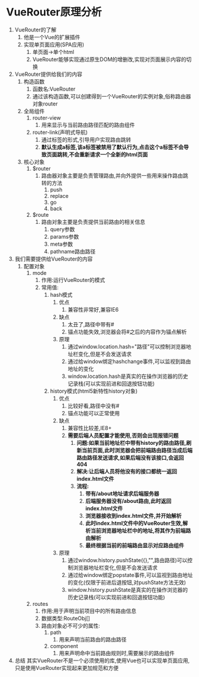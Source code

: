 # VueRouter原理分析

1. VueRouter的了解
   1. 他是一个Vue的扩展插件
   2. 实现单页面应用(SPA应用)
      1. 单页面->单个html
      2. VueRouter能够实现通过原生DOM的增删改,实现对页面展示内容的切换
2. VueRouter提供给我们的内容
   1. 构造函数
      1. 函数名:VueRouter
      2. 通过该构造函数,可以创建得到一个VueRouter的实例对象,俗称路由器对象router
   2. 全局组件
      1. router-view
         1. 用来显示与当前路由路径匹配的路由组件
      2. router-link(声明式导航)
         1. 通过标签的形式,引导用户实现路由跳转
         2. **默认生成a标签,该a标签被禁用了默认行为,点击这个a标签不会导致页面跳转,不会重新请求一个全新的html页面**
   3. 核心对象
      1. $router
         1. 路由器对象主要是负责管理路由,并向外提供一些用来操作路由跳转的方法
            1. push
            2. replace
            3. go
            4. back
      2. $route
         1. 路由对象主要是负责提供当前路由的相关信息
            1. query参数
            2. params参数
            3. meta参数
            4. pathname路由路径
3. 我们需要提供给VueRouter的内容
   1. 配置对象
      1. mode
         1. 作用:运行VueRouter的模式
         2. 常用值:
            1. hash模式
               1. 优点
                  1. 兼容性非常好,兼容IE6
               2. 缺点
                  1. 太丑了,路径中带有#
                  2. 锚点功能失效,浏览器会将#之后的内容作为锚点解析
               3. 原理
                  1. 通过window.location.hash="路径"可以控制浏览器地址栏变化,但是不会发送请求
                  2. 通过给window绑定hashchange事件,可以监视到路由地址的变化
                  3. window.location.hash是真实的在操作浏览器的历史记录栈(可以实现前进和回退按钮功能)
            2. history模式(html5新特性history对象)
               1. 优点
                  1. 比较好看,路径中没有#
                  2. 锚点功能可以正常使用
               2. 缺点
                  1. 兼容性比较差,IE8+
                  2. **需要后端人员配置才能使用,否则会出现报错问题**
                     1. **问题:如果当前地址栏中带有history的路由路径,刷新当前页面,此时浏览器会把前端路由路径当成后端路由路径发送请求,如果后端没有该接口,会返回404**
                     2. **解决:让后端人员将他没有的接口都统一返回index.html文件**
                     3. **流程:**
                        1. **带有/about地址请求后端服务器**
                        2. **后端服务器没有/about路由,此时返回index.html文件**
                        3. **浏览器接收到index.html文件,并开始解析**
                        4. **此时index.html文件中的VueRouter生效,解析当前浏览器地址栏中的地址,将其作为前端路由解析**
                        5. **最终根据当前的前端路由显示对应路由组件**
               3. 原理
                  1. 通过window.history.pushState({},"",路由路径)可以控制浏览器地址栏变化,但是不会发送请求
                  2. 通过给window绑定popstate事件,可以监视到路由地址的变化(仅限于前进后退按钮,对pushState方法无效)
                  3. window.history.pushState是真实的在操作浏览器的历史记录栈(可以实现前进和回退按钮功能)
      2. routes
         1. 作用:用于声明当前项目中的所有路由信息
         2. 数据类型:RouteObj[]
         3. 路由对象必不可少的属性:
            1. path
               1. 用来声明当前路由的路由路径
            2. component
               1. 用来声明命中当前路由规则时,需要展示的路由组件
4. 总结
   其实VueRouter不是一个必须使用的库,使用Vue也可以实现单页面应用,只是使用VueRouter实现起来更加规范和方便

